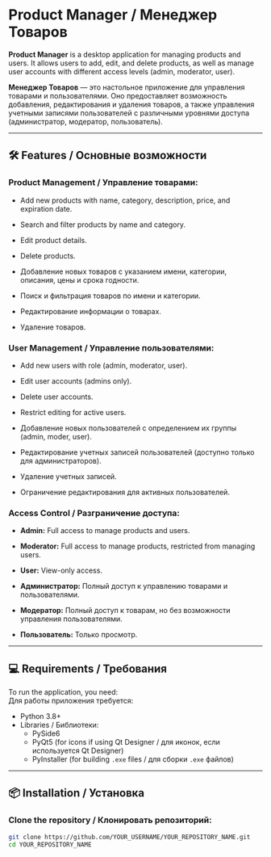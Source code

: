 # Product Manager / Менеджер Товаров

**Product Manager** is a desktop application for managing products and users. It allows users to add, edit, and delete products, as well as manage user accounts with different access levels (admin, moderator, user).

**Менеджер Товаров** — это настольное приложение для управления товарами и пользователями. Оно предоставляет возможность добавления, редактирования и удаления товаров, а также управления учетными записями пользователей с различными уровнями доступа (администратор, модератор, пользователь).

---

## 🛠️ Features / Основные возможности

### Product Management / Управление товарами:
- Add new products with name, category, description, price, and expiration date.
- Search and filter products by name and category.
- Edit product details.
- Delete products.

- Добавление новых товаров с указанием имени, категории, описания, цены и срока годности.
- Поиск и фильтрация товаров по имени и категории.
- Редактирование информации о товарах.
- Удаление товаров.

### User Management / Управление пользователями:
- Add new users with role (admin, moderator, user).
- Edit user accounts (admins only).
- Delete user accounts.
- Restrict editing for active users.

- Добавление новых пользователей с определением их группы (admin, moder, user).
- Редактирование учетных записей пользователей (доступно только для администраторов).
- Удаление учетных записей.
- Ограничение редактирования для активных пользователей.

### Access Control / Разграничение доступа:
- **Admin:** Full access to manage products and users.
- **Moderator:** Full access to manage products, restricted from managing users.
- **User:** View-only access.

- **Администратор:** Полный доступ к управлению товарами и пользователями.
- **Модератор:** Полный доступ к товарам, но без возможности управления пользователями.
- **Пользователь:** Только просмотр.

---

## 💻 Requirements / Требования

To run the application, you need:  
Для работы приложения требуется:  
- Python 3.8+
- Libraries / Библиотеки:
  - PySide6
  - PyQt5 (for icons if using Qt Designer / для иконок, если используется Qt Designer)
  - PyInstaller (for building `.exe` files / для сборки `.exe` файлов)

---

## 📦 Installation / Установка

### Clone the repository / Клонировать репозиторий:
```bash
git clone https://github.com/YOUR_USERNAME/YOUR_REPOSITORY_NAME.git
cd YOUR_REPOSITORY_NAME
